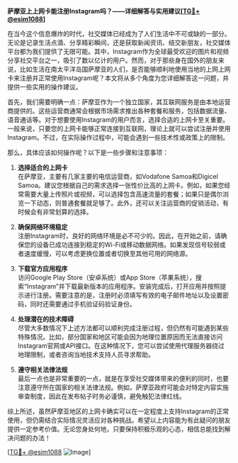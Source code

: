 **萨摩亚上上网卡能注册Instagram吗？——详细解答与实用建议[[TG💪+ @esim1088](https://t.me/s/esim1088)]**

在当今这个信息爆炸的时代，社交媒体已经成为了人们生活中不可或缺的一部分。无论是记录生活点滴、分享精彩瞬间，还是获取新闻资讯、结交新朋友，社交媒体平台都为我们提供了无限可能。其中，Instagram作为全球最受欢迎的图片和视频分享社交平台之一，吸引了数以亿计的用户。然而，对于那些身在国外的朋友来说，比如生活在南太平洋岛国萨摩亚的人们，是否能够顺利地使用当地的上网上网卡来注册并正常使用Instagram呢？本文将从多个角度为您详细解答这一问题，并提供一些实用的操作建议。

首先，我们需要明确一点：萨摩亚作为一个独立国家，其互联网服务是由本地运营商提供的。这些运营商通常会根据市场需求推出各种套餐和服务，包括数据流量、语音通话等。对于想要使用Instagram的用户而言，选择合适的上网卡至关重要。一般来说，只要您的上网卡能够正常连接到互联网，理论上就可以尝试注册并使用Instagram。不过，在实际操作过程中，可能会遇到一些技术性或政策上的限制。

那么，具体应该如何操作呢？以下是一些步骤和注意事项：

1. **选择适合的上网卡**  
   在萨摩亚，主要有几家主要的电信运营商，如Vodafone Samoa和Digicel Samoa。建议您根据自己的需求选择一张性价比高的上网卡。例如，如果您经常需要大量上传照片或视频，可以选择包含高速流量的套餐；如果只是偶尔浏览一下动态，则普通套餐就足够了。此外，还可以关注运营商的促销活动，有时候会有非常划算的选择。

2. **确保网络环境稳定**  
   注册Instagram时，良好的网络环境是必不可少的。因此，在开始之前，请确保您的设备已成功连接到稳定的Wi-Fi或移动数据网络。如果发现信号较弱或者速度缓慢，可以考虑更换位置或者切换至其他可用的网络源。

3. **下载官方应用程序**  
   访问Google Play Store（安卓系统）或App Store（苹果系统），搜索“Instagram”并下载最新版本的应用程序。安装完成后，打开应用并按照提示进行注册。需要注意的是，注册时必须填写有效的电子邮件地址以及设置密码，同时还需要通过手机验证码验证身份。

4. **处理潜在的技术障碍**  
   尽管大多数情况下上述方法都可以顺利完成注册过程，但仍然有可能遇到某些特殊情况。比如，部分国家和地区可能会因为地理位置原因而无法直接访问Instagram官网或API接口。在这种情况下，您可以尝试使用代理服务器绕过地理限制，或者咨询当地技术支持人员寻求帮助。

5. **遵守相关法律法规**  
   最后一点也是非常重要的一点，就是在享受社交媒体带来的便利的同时，也要注意遵守所在国家的相关法律法规。例如，萨摩亚政府可能会对特定内容实施审查制度，因此在发布帖子时务必谨慎，避免触犯法律红线。

综上所述，虽然萨摩亚地区的上网卡确实可以在一定程度上支持Instagram的正常使用，但仍需结合实际情况灵活应对各种挑战。希望以上内容能为有此疑问的朋友提供一定参考价值。无论您身处何地，只要保持积极乐观的心态，相信总能找到解决问题的办法！

[[TG💪+ @esim1088](https://t.me/s/esim1088) ![Image](https://i.postimg.cc/4NQfJmqS/Snipaste-2025-05-13-00-14-12.png)]